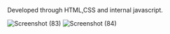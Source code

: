 Developed through HTML,CSS and internal javascript.

![Screenshot (83)](https://github.com/jayram0402/to-do_list_2/assets/147648366/27f4bc7b-84e6-45c4-9317-cb61ce43746f)
![Screenshot (84)](https://github.com/jayram0402/to-do_list_2/assets/147648366/73af6bc6-d4e7-4859-8810-a294806e8e7e)
